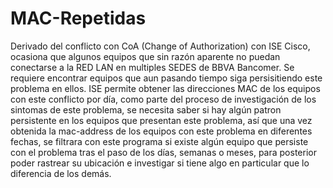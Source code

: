 # MAC-Repetidas
Derivado del conflicto con CoA (Change of Authorization) con ISE Cisco, ocasiona que algunos equipos que sin razón aparente no puedan conectarse a la RED LAN en multiples SEDES de BBVA Bancomer.
Se requiere encontrar equipos que aun pasando tiempo siga persisitiendo este problema en ellos. ISE permite obtener las direcciones MAC de los equipos con este conflicto por día, como parte del proceso de investigación de los sintomas de este problema, se necesita saber si hay algún patron persistente en los equipos que presentan este problema, así que una vez obtenida la mac-address de los equipos con este problema en diferentes fechas, se filtrara con este programa si existe algún equipo que persiste con el problema tras el paso de los días, semanas o meses, para posterior poder rastrear su ubicación e investigar si tiene algo en particular que lo diferencia de los demás.

